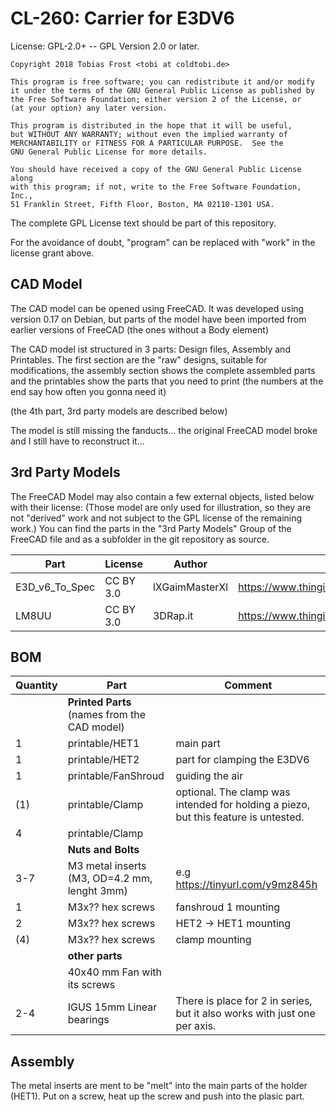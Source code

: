 # CL-260: Carrier for E3DV6 #

License: GPL-2.0+ -- GPL Version 2.0 or later.

    Copyright 2018 Tobias Frost <tobi at coldtobi.de>

    This program is free software; you can redistribute it and/or modify
    it under the terms of the GNU General Public License as published by
    the Free Software Foundation; either version 2 of the License, or
    (at your option) any later version.

    This program is distributed in the hope that it will be useful,
    but WITHOUT ANY WARRANTY; without even the implied warranty of
    MERCHANTABILITY or FITNESS FOR A PARTICULAR PURPOSE.  See the
    GNU General Public License for more details.

    You should have received a copy of the GNU General Public License along
    with this program; if not, write to the Free Software Foundation, Inc.,
    51 Franklin Street, Fifth Floor, Boston, MA 02110-1301 USA.

The complete GPL License text should be part of this repository.

For the avoidance of doubt, "program" can be replaced with "work" in
the license grant above.

## CAD Model ##

The CAD model can be opened using FreeCAD. It was developed using version 0.17
on Debian, but parts of the model have been imported from earlier versions of FreeCAD
(the ones without a Body element) 

The CAD model ist structured in 3 parts: Design files, Assembly and Printables.
The first section are the "raw" designs, suitable for modifications, the assembly
section shows the complete assembled parts and the printables show the parts that you
need to print (the numbers at the end say  how often you gonna need it)

(the 4th part, 3rd party models are described below)

The model is still missing the fanducts... the original FreeCAD model broke and I 
still have to reconstruct it... 

## 3rd Party Models ##

The FreeCAD Model may also contain a few external objects, listed below with their license:
(Those model are only used for illustration, so they are not "derived" work and not subject
to the GPL license of the remaining work.)
You can find the parts in the "3rd Party Models" Group of the FreeCAD file and as a subfolder
in the git repository as source. 

| Part           | License      | Author         | Source |
|----------------|--------------|----------------|--------|
| E3D_v6_To_Spec | CC BY 3.0    | lXGaimMasterXl | https://www.thingiverse.com/thing:341689 |
| LM8UU          | CC BY 3.0    | 3DRap.it       | https://www.thingiverse.com/thing:1811769 |

## BOM ##

| Quantity | Part                                           | Comment                          |
|----------|-----------------------------------------------|----------------------------------|
|          | **Printed Parts** (names from the CAD model)  |                                  |
| 1        | printable/HET1                                | main part                        |
| 1        | printable/HET2                                | part for clamping the E3DV6      |
| 1        | printable/FanShroud                           | guiding the air                  |
| (1)      | printable/Clamp                               | optional. The clamp was intended for holding a piezo, but this feature is untested.   |
| 4        | printable/Clamp                               |                                  |
|          | **Nuts and Bolts**                            |                                  |
| 3-7      | M3 metal inserts (M3, OD=4.2 mm, lenght 3mm)  | e.g https://tinyurl.com/y9mz845h |
| 1        | M3x?? hex screws                              | fanshroud 1 mounting             |
| 2        | M3x?? hex screws                              | HET2 -> HET1 mounting            |
| (4)      | M3x?? hex screws                              | clamp mounting                   |
|          | **other parts**                               |                                  |
|          | 40x40 mm Fan with its screws                  |                                  |
| 2-4      | IGUS 15mm Linear bearings                     | There is place for 2 in series, but it also works with just one per axis.  |



## Assembly ##

The metal inserts are ment to be "melt" into the main parts of the holder (HET1).
Put on a screw, heat up the screw and push into the plasic part. 



